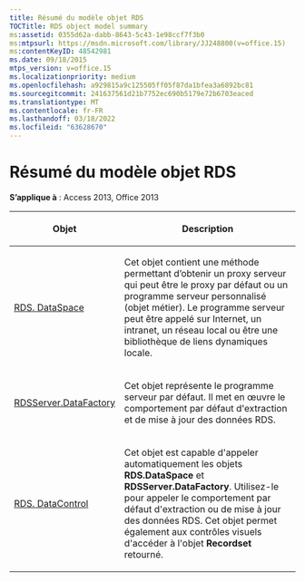 ```yaml
---
title: Résumé du modèle objet RDS
TOCTitle: RDS object model summary
ms:assetid: 0355d62a-dabb-8643-5c43-1e98ccf7f3b0
ms:mtpsurl: https://msdn.microsoft.com/library/JJ248800(v=office.15)
ms:contentKeyID: 48542981
ms.date: 09/18/2015
mtps_version: v=office.15
ms.localizationpriority: medium
ms.openlocfilehash: a929815a9c125505ff05f87da1bfea3a6892bc81
ms.sourcegitcommit: 241637561d21b7752ec690b5179e72b6703eaced
ms.translationtype: MT
ms.contentlocale: fr-FR
ms.lasthandoff: 03/18/2022
ms.locfileid: "63628670"
---
```

# <a name="rds-object-model-summary"></a>Résumé du modèle objet RDS


**S’applique à** : Access 2013, Office 2013

<table>
<colgroup>
<col />
<col />
</colgroup>
<thead>
<tr class="header">
<th><p>Objet</p></th>
<th><p>Description</p></th>
</tr>
</thead>
<tbody>
<tr class="odd">
<td><p><a href="dataspace-object-rds.md">RDS. DataSpace</a></p></td>
<td><p>Cet objet contient une méthode permettant d’obtenir un proxy serveur qui peut être le proxy par défaut ou un programme serveur personnalisé (objet métier). Le programme serveur peut être appelé sur Internet, un intranet, un réseau local ou être une bibliothèque de liens dynamiques locale.</p></td>
</tr>
<tr class="even">
<td><p><a href="datafactory-object-rdsserver.md">RDSServer.DataFactory</a></p></td>
<td><p>Cet objet représente le programme serveur par défaut. Il met en œuvre le comportement par défaut d'extraction et de mise à jour des données RDS.</p></td>
</tr>
<tr class="odd">
<td><p><a href="datacontrol-object-rds.md">RDS. DataControl</a></p></td>
<td><p>Cet objet est capable d'appeler automatiquement les objets <strong>RDS.DataSpace</strong> et <strong>RDSServer.DataFactory</strong>. Utilisez-le pour appeler le comportement par défaut d'extraction ou de mise à jour des données RDS. Cet objet permet également aux contrôles visuels d'accéder à l'objet <strong>Recordset</strong> retourné.</p></td>
</tr>
</tbody>
</table>

